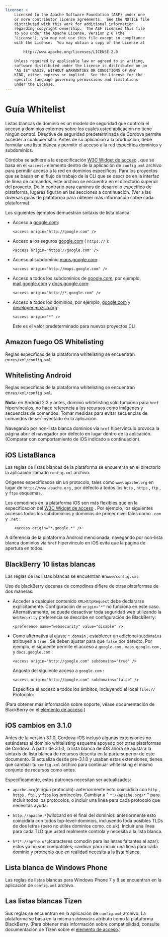 ```yaml
---
license: >
    Licensed to the Apache Software Foundation (ASF) under one
    or more contributor license agreements.  See the NOTICE file
    distributed with this work for additional information
    regarding copyright ownership.  The ASF licenses this file
    to you under the Apache License, Version 2.0 (the
    "License"); you may not use this file except in compliance
    with the License.  You may obtain a copy of the License at

        http://www.apache.org/licenses/LICENSE-2.0

    Unless required by applicable law or agreed to in writing,
    software distributed under the License is distributed on an
    "AS IS" BASIS, WITHOUT WARRANTIES OR CONDITIONS OF ANY
    KIND, either express or implied.  See the License for the
    specific language governing permissions and limitations
    under the License.
---
```


# Guía Whitelist

Listas blancas de dominio es un modelo de seguridad que controla el acceso a dominios externos sobre los cuales usted aplicación no tiene ningún control. Directiva de seguridad predeterminada de Cordova permite acceder a cualquier sitio. Antes de su aplicación a la producción, debe formular una lista blanca y permitir el acceso a la red específica dominios y subdominios.

Córdoba se adhiere a la especificación [W3C Widget de acceso][1] , que se basa en el `<access>` elemento dentro de la aplicación de `config.xml` archivo para permitir acceso a la red en dominios específicos. Para los proyectos que se basan en el flujo de trabajo de la CLI que se describe en la interfaz de línea de comandos, este archivo se encuentra en el directorio superior del proyecto. De lo contrario para caminos de desarrollo específico de plataforma, lugares figuran en las secciones a continuación. (Ver a las diversas guías de plataforma para obtener más información sobre cada plataforma).

 [1]: http://www.w3.org/TR/widgets-access/

Los siguientes ejemplos demuestran sintaxis de lista blanca:

*   Acceso a [google.com][2]:
    
        <access origin="http://google.com" />
        

*   Acceso a los seguros [google.com][3] ( `https://` ):
    
        <access origin="https://google.com" />
        

*   Acceso al subdominio [maps.google.com][4]:
    
        <access origin="http://maps.google.com" />
        

*   Acceso a todos los subdominios de [google.com][2], por ejemplo, [mail.google.com][5] y [docs.google.com][6]:
    
        <access origin="http://*.google.com" />
        

*   Acceso a *todos* los dominios, por ejemplo, [google.com][2] y [developer.mozilla.org][7]:
    
        <access origin="*" />
        
    
    Este es el valor predeterminado para nuevos proyectos CLI.

 [2]: http://google.com
 [3]: https://google.com
 [4]: http://maps.google.com
 [5]: http://mail.google.com
 [6]: http://docs.google.com
 [7]: http://developer.mozilla.org

## Amazon fuego OS Whitelisting

Reglas específicas de la plataforma whitelisting se encuentran en`res/xml/config.xml`.

## Whitelisting Android

Reglas específicas de la plataforma whitelisting se encuentran en`res/xml/config.xml`.

**Nota**: en Android 2.3 y antes, dominio whitelisting sólo funciona para `href` hipervínculos, no hace referencia a los recursos como imágenes y secuencias de comandos. Tomar medidas para evitar secuencias de comandos de ser inyectado en la aplicación.

Navegando por non-lista blanca dominios vía `href` hipervínculo provoca la página abrir el navegador por defecto en lugar dentro de la aplicación. (Comparar con comportamiento de iOS indicado a continuación).

## iOS ListaBlanca

Las reglas de listas blancas de la plataforma se encuentran en el directorio la aplicación llamado `config.xml` archivo.

Orígenes especificados sin un protocolo, tales como `www.apache.org` en lugar de `http://www.apache.org` , por defecto a todos los `http` , `https` , `ftp` , y `ftps` esquemas.

Los comodines en la plataforma iOS son más flexibles que en la especificación del [W3C Widget de acceso][1] . Por ejemplo, los siguientes accesos todos los subdominios y dominios de primer nivel tales como `.com` y `.net` :

        <access origin="*.google.*" />
    

A diferencia de la plataforma Android mencionada, navegando por non-lista blanca dominios vía `href` hipervínculo en iOS evita que la página de apertura en todos.

## BlackBerry 10 listas blancas

Las reglas de las listas blancas se encuentran en`www/config.xml`.

Uso de blackBerry decenas de comodines difiere de otras plataformas de dos maneras:

*   Acceder a cualquier contenido `XMLHttpRequest` debe declararse explícitamente. Configuración de `origin="*"` no funciona en este caso. Alternativamente, se puede desactivar toda seguridad web utilizando la `WebSecurity` preferencia se describe en configuración de BlackBerry:
    
        <preference name="websecurity" value="disable" />
        

*   Como alternativa al ajuste `*.domain` , establecer un adicional `subdomains` atribuyen a `true` . Se deben ajustar para que `false` por defecto. Por ejemplo, el siguiente permite el acceso a `google.com` , `maps.google.com` , y `docs.google.com` :
    
        <access origin="http://google.com" subdomains="true" />
        
    
    Angosto del siguiente acceso a `google.com` :
    
        <access origin="http://google.com" subdomains="false" />
        
    
    Especifica el acceso a todos los ámbitos, incluyendo el local `file://` Protocolo:
    
    <access origin="*" subdomains="true" />

(Para obtener más información sobre soporte, véase documentación de BlackBerry en el [elemento de acceso][8].)

 [8]: https://developer.blackberry.com/html5/documentation/ww_developing/Access_element_834677_11.html

## iOS cambios en 3.1.0

Antes de la versión 3.1.0, Cordova-iOS incluyó algunas extensiones no estándares al dominio whitelisting esquema apoyado por otras plataformas de Cordova. A partir de 3.1.0, la lista blanca de iOS ahora se ajusta a la sintaxis de lista blanca de recursos descrita en la parte superior de este documento. Si actualiza desde pre-3.1.0 y usaban estas extensiones, tienes que cambiar tu `config.xml` archivo para continuar whitelisting el mismo conjunto de recursos como antes.

Específicamente, estos patrones necesitan ser actualizados:

*   `apache.org`(ningún protocolo): anteriormente esto coincidiría con `http` , `https` , `ftp` , y `ftps` los protocolos. Cambiar a " `*://apache.org/*` " para incluir todos los protocolos, o incluir una línea para cada protocolo que necesitas ayuda.

*   `http://apache.*`(wildcard en el final del dominio): anteriormente esto coincidiría con todos top-level-dominios, incluyendo toda posibles TLDs de dos letras (pero no útiles dominios como. co.uk). Incluir una línea para cada TLD que usted realmente controla y necesita a la lista blanca.

*   `h*t*://ap*he.o*g`(caracteres comodín para las letras faltantes al azar): estos ya no son compatibles; cambiar para incluir una línea para cada dominio y protocolo que en realidad necesita a la lista blanca.

## Lista blanca de Windows Phone

Las reglas de listas blancas para Windows Phone 7 y 8 se encuentran en la aplicación de `config.xml` archivo.

## Las listas blancas Tizen

Sus reglas se encuentran en la aplicación de `config.xml` archivo. La plataforma se basa en la misma `subdomains` atributo como la plataforma BlackBerry. (Para obtener más información sobre compatibilidad, consulte documentación de Tizen sobre el [elemento de acceso][9].)

 [9]: https://developer.tizen.org/help/index.jsp?topic=%2Forg.tizen.web.appprogramming%2Fhtml%2Fide_sdk_tools%2Fconfig_editor_w3celements.htm